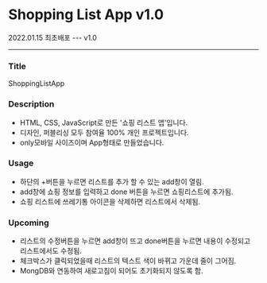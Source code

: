 # Shopping List App v1.0
2022.01.15 최초배포 --- v1.0


-------------------------------------------------


### Title
ShoppingListApp


### Description
- HTML, CSS, JavaScript로 만든 '쇼핑 리스트 앱'입니다.
- 디자인, 퍼블리싱 모두 참여율 100% 개인 프로젝트입니다.
- only모바일 사이즈이며 App형태로 만들었습니다.


### Usage
- 하단의 +버튼을 누르면 리스트를 추가 할 수 있는 add창이 열림.
- add창에 쇼핑 정보를 입력하고 done 버튼을 누르면 쇼핑리스트에 추가됨.
- 쇼핑 리스트에 쓰레기통 아이콘을 삭제하면 리스트에서 삭제됨.


### Upcoming
- 리스트의 수정버튼을 누르면 add창이 뜨고 done버튼을 누르면 내용이 수정되고 리스트에서도 수정됨.
- 체크박스가 클릭되었을때 리스트의 텍스트 색이 바뀌고 가운데 줄이 그어짐.
- MongDB와 연동하여 새로고침이 되어도 초기화되지 않도록 함.
